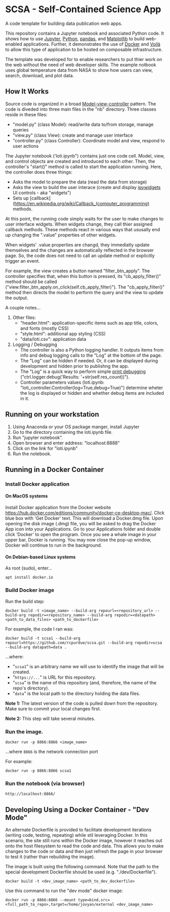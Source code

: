 # SCSA - Self-Contained Science App
A code template for building data publication web apps.

This repository contains a Jupyter notebook and associated Python code. It shows how to use [Jupyter](https://jupyter.org/), [Python](https://www.python.org/), [pandas](https://pandas.pydata.org/), and [Matplotlib](https://matplotlib.org/) to build web-enabled applications. Further, it demonstrates the use of [Docker](https://www.docker.com/) and [Voilà](https://github.com/voila-dashboards/voila) to allow this type of application to be hosted on composable infrastructure.

The template was developed for to enable researchers to put thier work on the web without the need of web developer skills. The example notbook uses global temperature data from NASA to show how users can view, search, download, and plot data.

## How It Works

Source code is organized in a broad [Model-view-controller](https://en.wikipedia.org/wiki/Model%E2%80%93view%E2%80%93controller) pattern. The code is diveded into three main files in the "nb" directory. Three classes reside in these files:

- "model.py" (class Model): read/write data to/from storage, manage queries
- "view.py" (class View): create and manage user interface
- "controller.py" (class Controller): Coordinate model and view, respond to user actions

The Jupyter notebook ('loti.ipynb") contains just one code cell. Model, view, and control objects are created and introduced to each other. Then, the controller's "start()" method is called to start the application running. Here, the controller does three things:

- Asks the model to prepare the data (read the data from storage)
- Asks the view to build the user interace (create and display [ipywidgets](https://ipywidgets.readthedocs.io/en/stable/) UI controls - aka "widgets")
- Sets up [callback](https://en.wikipedia.org/wiki/Callback_(computer_programming) methods.

At this point, the running code simply waits for the user to make changes to user interface widgets. When widgets change, they call thier assigned callback methods. These methods react in various ways that ususally end up changing the ".value" properties of other widgets.

When widgets' .value properties are changd, they immediatly update themselves and the changes are automatically reflected in the browser page. So, the code does not need to call an update method or explicitly trigger an event.

For example, the view creates a button named "filter_btn_apply". The controller specifies that, when this button is pressed, its "cb_apply_filter()" method should be called ("view.filter_btn_apply.on_click(self.cb_apply_filter)"). The "cb_apply_filter()" method then directs the model to perform the query and the view to update the output.

A couple notes...

1. Other files:
    - "header.html": application-specific items such as app title, colors, and fonts (mostly CSS)
    - "style.html": additional app styling (CSS)
    - "data/loti.csv": application data
2. Logging / Debugging
    - The controller is also a Python logging handler. It outputs items from info and debug logging calls to the "Log" at the bottom of the page.
    - The "Log" can be hidden if needed. Or, it can be displayed during development and hidden prior to publishng the app.
    - The "Log" is a quick way to perform simple [print debugging](https://en.wikipedia.org/wiki/Debugging#Techniques)  ("ctrl.logger.debug('Results: '+str(self.res_count))").
    - Controller parameters values (loti.ipynb: "loti_controller.Controller(log=True,debug=True)") determine wheter the log is displayed or hidden and whether debug items are included in it.

## Running on your workstation

1. Using Anaconda or your OS package manger, install Jupyter
2. Go to the directory containing the loti.ipynb file.
3. Run "jupyter notebook".
4. Open browser and enter address: "localhost:8888"
5. Click on the link for "loti.ipynb"
6. Run the notebook.

## Running in a Docker Container

### Install Docker application

#### On MacOS systems
Install Docker application from the Docker website https://hub.docker.com/editions/community/docker-ce-desktop-mac/. Click blue box with 'Get Docker' text. This will download a Docker.dmg file. Upon opening the disk image (.dmg) file, you will be asked to drag the Docker App icon into your Applications.
Go to your Applications folder and double click 'Docker' to open the program. Once you see a whale image in your upper bar, Docker is running. You may now close the pop-up window, Docker will continue to run in the background.

#### On Debian-based Linux systems
As root (sudo), enter...
```
apt install docker.io
```

### Build Docker image

Run the build step:

```
docker build -t <image_name> --build-arg repourl=<repository_url> --build-arg repodir=<repository_name> --build-arg repodir=<datapath> <path_to_data_files> <path_to_dockerfile>
```

For example, the code I ran was:

```
docker build -t scsa1 --build-arg repourl=https://github.com/rcpurdue/scsa.git --build-arg repodir=scsa --build-arg datapath=data .
```
...where:

 -  "`scsa1`" is an arbitrary name we will use to identify the image that will be created.
 -  "`https://...`" is URL for this repository.
 -  "`scsa`" is the name of this repository (and, therefore, the name of the repo's directory).
 -  "`data`" is the local path to the directory holding the data files.

**Note 1:** The latest version of the code is pulled down from the repository. Make sure to commit your local changes first.

**Note 2:** This step will take several minutes.

### Run the image.
```
docker run -p 8866:8866 <image_name>
```

...where `8866` is the network connection port

For example:

```
docker run -p 8866:8866 scsa1

```

### Run the notebook (via browser)

```
http://localhost:8866/
```

## Developing Using a Docker Container - "Dev Mode"

An alternate Dockerfile is provided to facilitate development iterations (writing code, testing, repeating) while stil leveraging Docker.
In this scenario, the site still runs within the Docker image, however it reaches out onto the host filesystem to read the code and data.
This allows you to make changes to the code or data and then just refresh the page in your browser to test it (rather than rebuilding the image).

The image is built using the following command. Note that the path to the special development Dockerfile should be used (e.g. "./dev/Dockerfile").

```
docker build -t <dev_image_name> <path_to_dev_dockerfile>
```

Use this command to run the "dev mode" docker image:

```
docker run -p 8866:8866 --mount type=bind,src=<full_path_to_repo>,target=/home/jovyan/external <dev_image_name>
```

